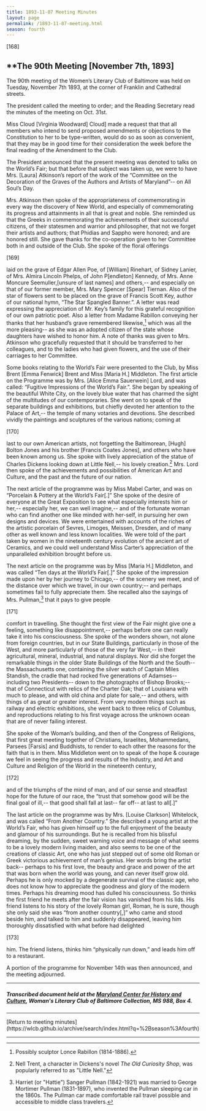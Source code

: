 ```yaml
---
title: 1893-11-07 Meeting Minutes
layout: page
permalink: /1893-11-07-meeting.html
season: fourth
---
```


<style>
    #maincontent{
        font-size:1.4em;
    }
</style>
[168]

## **The 90th Meeting [November 7th, 1893]

The 90th meeting of the Women’s Literary Club of Baltimore was held on Tuesday, November 7th 1893, at the corner of Franklin and Cathedral streets.

The president called the meeting to order; and the Reading Secretary read the minutes of the meeting on Oct. 31st.

Miss Cloud [Virginia Woodward] Cloud] made a request that that all members who intend to send proposed amendments or objections to the Constitution to her to be type-written, would do so as soon as convenient, that they may be in good time for their consideration the week before the final reading of the Amendment to the Club.

The President announced that the present meeting was denoted to talks on the World’s Fair; but that before that subject was taken up, we were to have Mrs. [Laura] Atkinson’s report of the work of the “Committee on the Decoration of the Graves of the Authors and Artists of Maryland”-- on All Soul’s Day.

Mrs. Atkinson then spoke of the appropriateness of commemorating in every way the discovery of New World, and especially of commemorating its progress and attainments in all that is great and noble. She reminded us that the Greeks in commemorating the achievements of their successful citizens, of their statesmen and warrior and philosopher, that not we forget their artists and authors; that Phidias and Sappho were honored; and are honored still. She gave thanks for the co-operation given to her Committee both in and outside of the Club. She spoke of the floral offerings

[169]

laid on the grave of Edgar Allen Poe, of [William] Rinehart, of Sidney Lanier, of Mrs. Almira Lincoln Phelps, of John P[endleton] Kennedy, of Mrs. Anne Moncure Seemuller,[unsure of last names] and others,-- and especially on that of our former member, Mrs. Mary Spencer [Spear] Tiernan. Also of the star of flowers sent to be placed on the grave of Francis Scott Key, author of our national hymn, “The Star Spangled Banner.”. A letter was read expressing the appreciation of Mr. Key’s family for this grateful recognition of our own patriotic poet. Also a letter from Madame Rabillon conveying her thanks that her husband’s grave remembered likewise,[^Rabillon] which was all the more pleasing-- as she was an adopted citizen of the state whose daughters have wished to honor him. A note of thanks was given to Mrs. Atkinson who gracefully requested that it should be transferred to her colleagues, and to the ladies who had given flowers, and the use of their carriages to her Committee.

[^Rabillon]: Possibly sculptor Lonce Rabillon (1814-1886).

Some books relating to the World’s Fair were presented to the Club, by Miss Brent [Emma Fenwick] Brent and Miss [Maria H.] Middleton. The first article on the Programme was by Mrs. [Alice Emma Sauerwein] Lord, and was called: “Fugitive Impressions of the World’s Fair.”. She began by speaking of the beautiful White City, on the lovely blue water that has charmed the sight of the multitudes of our contemporaries. She went on to speak of the separate buildings and exhibitions, but chiefly devoted her attention to the Palace of Art,-- the temple of many votaries and devotions. She described vividly the paintings and sculptures of the various nations; coming at

[170]

last to our own American artists, not forgetting the Baltimorean, [Hugh] Bolton Jones and his brother [Francis Coates Jones], and others who have been known among us. She spoke with lively appreciation of the statue of Charles Dickens looking down at Little Nell,-- his lovely creation.[^Nell] Mrs. Lord then spoke of the achievements and possibilities of American Art and Culture, and the past and the future of our nation.

[^Nell]: Nell Trent, a character in Dickens's novel _The Old Curiosity Shop_, was popularly referred to as "Little Nell."
 
The next article of the programme was by Miss Mabel Carter, and was on “Porcelain & Pottery at the World’s Fair[.]” She spoke of the desire of everyone at the Great Exposition to see what especially interests him or her,-- especially her, we can well imagine,-- and of the fortunate woman who can find another one like minded with her-self, in pursuing her own designs and devices. We were entertained with accounts of the riches of the artistic porcelain of Sevres, Limoges, Meissen, Dresden, and of many other as well known and less known localities. We were told of the part taken by women in the nineteenth century evolution of the ancient art of Ceramics, and we could well understand Miss Carter’s appreciation of the unparalleled exhibition brought before us.

The next article on the programme was by Miss [Maria H.] Middleton, and was called “Ten days at the World’s Fair[.]” She spoke of the impression made upon her by her journey to Chicago,-- of the scenery we meet, and of the distance over which we travel, in our own country;-- and perhaps sometimes fail to fully appreciate them. She recalled also the sayings of Mrs. Pullman,[^MrsP] that it pays to give people

[^MrsP]: Harriet (or "Hattie") Sanger Pullman (1842-1921) was married to George Mortimer Pullman (1831-1897), who invented the Pullman sleeping car in the 1860s. The Pullman car made comfortable rail travel possible and accessible to  middle class travelers.

[171]

comfort in travelling. She thought the first view of the Fair might give one a feeling, something like disappointment,-- perhaps before one can really take it into his consciousness. She spoke of the wonders shown, not alone from foreign countries, but in our State Buildings, particularly in those of the West, and more particularly of those of the very far West,-- in their agricultural, mineral, industrial, and natural displays. Nor did she forget the remarkable things in the older State Buildings of the North and the South-- the Massachusetts one, containing the silver watch of Captain Miles Standish, the cradle that had rocked five generations of Adamses-- including two Presidents-- down to the photographs of Bishop Brooks;-- that of Connecticut with relics of the Charter Oak; that of Louisiana with much to please, and with old china and plate for sale,-- and others, with things of as great or greater interest. From very modern things such as railway and electric exhibitions, she went back to three relics of Columbus, and reproductions relating to his first voyage across the unknown ocean that are of never failing interest.

She spoke of the Woman’s building, and then of the Congress of Religions, that first great meeting together of Christians, Israelites, Mohammedans, Parsees [Farsis] and Buddhists, to render to each other the reasons for the faith that is in them. Miss Middleton went on to speak of the hope & courage we feel in seeing the progress and results of the Industry, and Art and Culture and Religion of the World in the nineteenth century,

[172]

and of the triumphs of the mind of man, and of our sense and steadfast hope for the future of our race, the “trust that somehow good will be the final goal of ill,-- that good shall fall at last-- far off-- at last to all[.]”

The last article on the programme was by Mrs. [Louise Clarkson] Whitelock, and was called “From Another Country.” She described a young artist at the World’s Fair, who has given himself up to the full enjoyment of the beauty and glamour of his surroundings. But he is recalled from his blissful dreaming, by the sudden, sweet warning voice and message of what seems to be a lovely modern living maiden, and also seems to be one of the creations of classic Art, one who has just stepped out of some old Roman or Greek victorious achievement of man’s genius. Her words bring the artist back-- perhaps to his first love, the beauty and grace and power of the art that was born when the world was young, and can never itself grow old. Perhaps he is only mocked by a degenerate survival of the classic age, who does not know how to appreciate the goodness and glory of the modern times. Perhaps his dreaming mood has dulled his consciousness. So thinks the first friend he meets after the fair vision has vanished from his lids. His friend listens to his story of the lovely Roman girl, Roman, he is sure, though she only said she was “from another country[,]” who came and stood beside him, and talked to him and suddenly disappeared, leaving him thoroughly dissatisfied with what before had delighted

[173]

him. The friend listens, thinks him “physically run down,” and leads him off to a restaurant.

A portion of the programme for November 14th was then announced, and the meeting adjourned.
<hr>

##### Transcribed document held at the [Maryland Center for History and Culture](http://mdhs.org/), Woman's Literary Club of Baltimore Collection, MS 988, Box 4. 

<hr>
[Return to meeting minutes](https://wlcb.github.io/archive/search/index.html?q=%2Bseason%3Afourth)
<hr>